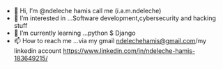 - 👋 Hi, I’m @ndeleche hamis call me (i.a.m.ndeleche)
- 👀 I’m interested in ...Software development,cybersecurity and hacking stuff 
- 🌱 I’m currently learning ...python $ Django
- 📫 How to reach me ...via my gmail ndelechehamis@gmail.com/my linkedin account https://www.linkedin.com/in/ndeleche-hamis-183649215/

<!---
ndeleche/ndeleche is a ✨ special ✨ repository because its `README.md` (this file) appears on your GitHub profile.
You can click the Preview link to take a look at your changes.
--->
